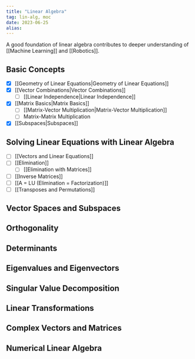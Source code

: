 ```yaml
---
title: "Linear Algebra"
tag: lin-alg, moc
date: 2023-06-25
alias:
---
```


A good foundation of linear algebra contributes to deeper understanding of [[Machine Learning]] and [[Robotics]].

## Basic Concepts
- [x] [[Geometry of Linear Equations|Geometry of Linear Equations]]
- [x] [[Vector Combinations|Vector Combinations]]
	- [ ] [[Linear Independence|Linear Independence]]
- [x] [[Matrix Basics|Matrix Basics]]
	- [ ] [[Matrix-Vector Multiplication|Matrix-Vector Multiplication]]
	- [ ] Matrix-Matrix Multiplication
- [x] [[Subspaces|Subspaces]]

## Solving Linear Equations with Linear Algebra
- [ ] [[Vectors and Linear Equations]]
- [ ] [[Elimination]]
	- [ ] [[Elimination with Matrices]]
- [ ] [[Inverse Matrices]]
- [ ] [[A = LU (Elimination = Factorization)]]
- [ ] [[Transposes and Permutations]]

## Vector Spaces and Subspaces


## Orthogonality


## Determinants


## Eigenvalues and Eigenvectors


## Singular Value Decomposition


## Linear Transformations


## Complex Vectors and Matrices


## Numerical Linear Algebra